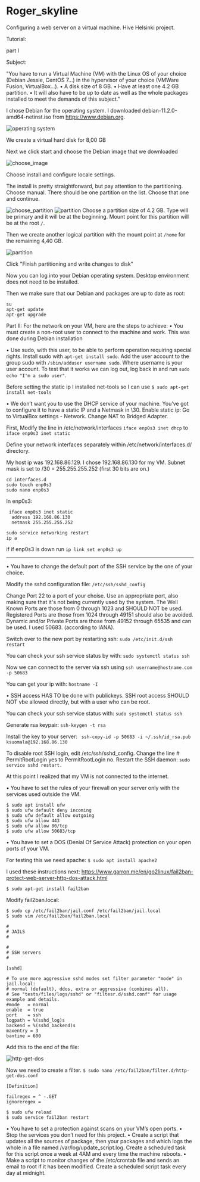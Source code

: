 # Roger_skyline
Configuring a web server on a virtual machine. Hive Helsinki project.

Tutorial:

part I

Subject:

"You have to run a Virtual Machine (VM) with the Linux OS of your choice (Debian
Jessie, CentOS 7...) in the hypervisor of your choice (VMWare Fusion, VirtualBox...).
• A disk size of 8 GB.
• Have at least one 4.2 GB partition.
• It will also have to be up to date as well as the whole packages installed to meet
the demands of this subject."

I chose Debian for the operating system. I downloaded debian-11.2.0-amd64-netinst.iso from https://www.debian.org.


![operating system](https://github.com/ksuomala/Roger_skyline/blob/main/img/Screenshot%202022-03-13%20at%2013.52.14.png)

We create a virtual hard disk for 8,00 GB

Next we click start and choose the Debian image that we downloaded

![choose_image](https://github.com/ksuomala/Roger_skyline/blob/main/img/choose_image.png)

Choose install and configure locale settings.

The install is pretty straightforward, but pay attention to the partitioning.
Choose manual. There should be one partition on the list. Choose that one and continue.

![choose_partition](https://github.com/ksuomala/Roger_skyline/blob/main/img/choose_partition.png)
![partition](https://github.com/ksuomala/Roger_skyline/blob/main/img/partition.png)
Choose a partition size of 4.2 GB. Type will be primary and it will be at the beginning.
Mount point for this partition will be at the root ```/```.

Then we create another logical partition with the mount point at ```/home``` for the remaining 4,40 GB.

![partition](https://github.com/ksuomala/Roger_skyline/blob/main/img/second_partition.png)

Click "Finish partitioning and write changes to disk"

Now you can log into your Debian operating system. Desktop environment does not need to be installed.

Then we make sure that our Debian and packages are up to date as root:
```
su
apt-get update
apt-get upgrade
```
Part II:
For the network on your VM, here are the steps to achieve:
• You must create a non-root user to connect to the machine and work.
  This was done during Debian installation

• Use sudo, with this user, to be able to perform operation requiring special rights.
  Install sudo with ```apt-get install sudo```.
  Add the user account to the group sudo with ```/sbin/adduser username sudo```. Where username is your user account.
  To test that it works we can log out, log back in and run ```sudo echo "I'm a sudo user"```.
  
Before setting the static ip I installed net-tools so I can use ```$ sudo apt-get install net-tools```
  
• We don’t want you to use the DHCP service of your machine. You’ve got to
configure it to have a static IP and a Netmask in \30.
  Enable static ip:
  Go to VirtualBox settings - Network. Change NAT to Bridged Adapter.
  
  First, Modify the line in /etc/network/interfaces
  ```iface enp0s3 inet dhcp``` to ```iface enp0s3 inet static```
  
  Define your network interfaces separately within /etc/network/interfaces.d/ directory. 
  
  My host ip was 192.168.86.129. I chose 192.168.86.130 for my VM.
  Subnet mask is set to /30 = 255.255.255.252 (first 30 bits are on.)
  ```
  cd interfaces.d
  sudo touch enp0s3
  sudo nano enp0s3
  ```
  In enp0s3:
  ```
   iface enp0s3 inet static
    address 192.168.86.130
    netmask 255.255.255.252
  ```
  
  ```
  sudo service networking restart
  ip a
  ```
  if if enp0s3 is down run ```ip link set enp0s3 up```
  
  --------------------------------
• You have to change the default port of the SSH service by the one of your choice.

  Modify the sshd configuration file: ```/etc/ssh/sshd_config```
  
  Change Port 22 to a port of your choise. Use an appropriate port, also making sure that it's not being currently
  used by the system. The Well Known Ports are those from 0 through 1023 and SHOULD NOT be used. Registered Ports are those from 1024 through 49151 should   also be avoided. Dynamic and/or Private Ports are those from 49152 through 65535 and can be used.  I used 50683. (according to IANA).
  
  Switch over to the new port by restarting ssh: ```sudo /etc/init.d/ssh restart```
 
  You can check your ssh service status by with: ```sudo systemctl status ssh```
  
  Now we can connect to the server via ssh using ```ssh username@hostname.com -p 50683```

  You can get your ip with: ```hostname -I```
  
• SSH access HAS TO be done with publickeys. SSH root access SHOULD NOT
  vbe allowed directly, but with a user who can be root.

  You can check your ssh service status  with: ```sudo systemctl status ssh```

  Generate rsa keypair: ```ssh-keygen -t rsa```
  
  Install the key to your server: ``` ssh-copy-id -p 50683 -i ~/.ssh/id_rsa.pub ksuomala@192.168.86.130```
  
  To disable root SSH login, edit /etc/ssh/sshd_config. Change the line  # PermitRootLogin yes to PermitRootLogin no. Restart the SSH daemon: ```sudo   
  service sshd restart.```
  
  At this point I realized that my VM is not connected to the internet.
  
• You have to set the rules of your firewall on your server only with the services used
outside the VM.

```
$ sudo apt install ufw
$ sudo ufw default deny incoming
$ sudo ufw default allow outgoing
$ sudo ufw allow 443
$ sudo ufw allow 80/tcp
$ sudo ufw allow 50683/tcp
```


• You have to set a DOS (Denial Of Service Attack) protection on your open ports
of your VM.

  For testing this we need apache: ```$ sudo apt install apache2```
  
  I used these instructions next: https://www.garron.me/en/go2linux/fail2ban-protect-web-server-http-dos-attack.html

  ```$ sudo apt-get install fail2ban```
  

  Modify fail2ban.local:
  
  ```
  $ sudo cp /etc/fail2ban/jail.conf /etc/fail2ban/jail.local
  $ sudo vim /etc/fail2ban/fail2ban.local
  ```
  ```
  #
  # JAILS
  #
  
  # 
  # SSH servers
  #
  
  [sshd]
  
  # To use more aggressive sshd modes set filter parameter "mode" in jail.local:
  # normal (default), ddos, extra or aggressive (combines all).
  # See "tests/files/logs/sshd" or "filtesr.d/sshd.conf" for usage example and details.
  #mode   = normal
  enable  = true
  port    = ssh
  logpath = %(sshd_log)s
  backend = %(sshd_backend)s
  maxentry = 3
  bantime = 600
  ```
  Add this to the end of the file:
  
  ![http-get-dos](https://github.com/ksuomala/Roger_skyline/blob/main/img/Screenshot%202022-04-09%20at%2016.07.06.png)
  
Now we need to create a filter. 
```$ sudo nano /etc/fail2ban/filter.d/http-get-dos.conf```
```
[Definition]

failregex = ^ -.GET
ignoreregex =
```

```
$ sudo ufw reload
$ sudo service fail2ban restart
```


• You have to set a protection against scans on your VM’s open ports.
• Stop the services you don’t need for this project.
• Create a script that updates all the sources of package, then your packages and
which logs the whole in a file named /var/log/update_script.log. Create a scheduled
task for this script once a week at 4AM and every time the machine reboots.
• Make a script to monitor changes of the /etc/crontab file and sends an email to
root if it has been modified. Create a scheduled script task every day at midnight.







